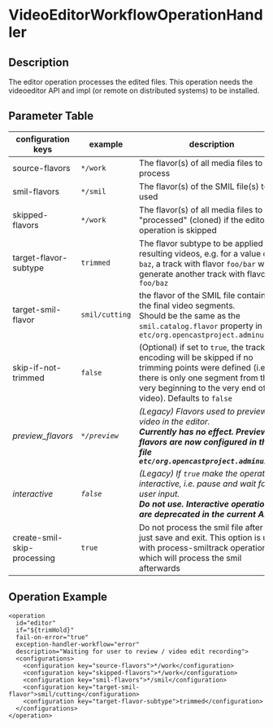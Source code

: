 VideoEditorWorkflowOperationHandler
===================================

Description
-----------

The editor operation processes the edited files. This operation needs the videoeditor API and impl (or remote on
distributed systems) to be installed.

## Parameter Table

|configuration keys|example    |description                                                    |
|------------------|-----------|---------------------------------------------------------------|
|source-flavors    |`*/work`   |The flavor(s) of all media files to process                    |
|smil-flavors      |`*/smil`   |The flavor(s) of the SMIL file(s) to be used                   |
|skipped-flavors   |`*/work`   |The flavor(s) of all media files to be "processed" (cloned) if the editor operation is skipped|
|target-flavor-subtype|`trimmed`|The flavor subtype to be applied to all resulting videos, e.g. for a value of `baz`, a track with flavor `foo/bar` will generate another track with flavor `foo/baz`|
|target-smil-flavor| `smil/cutting` |the flavor of the SMIL file containing the final video segments.<br/>Should be the same as the `smil.catalog.flavor` property in `etc/org.opencastproject.adminui.cfg`|
|skip-if-not-trimmed|`false`       |(Optional) if set to `true`, the track encoding will be skipped if no trimming points were defined (i.e. there is only one segment from the very beginning to the very end of the video). Defaults to `false`|
|*preview_flavors*|*`*/preview`*|*(Legacy) Flavors used to preview the video in the editor.*<br/>***Currently has no effect. Preview flavors are now configured in the file `etc/org.opencastproject.adminui.cfg`***|
|*interactive*|*`false`*|*(Legacy) If `true` make the operation interactive, i.e. pause and wait for user input.*<br/>***Do not use. Interactive operations are deprecated in the current API.***|
|create-smil-skip-processing|`true`|Do not process the smil file after trim, just save and exit. This option is used with process-smiltrack operation, which will process the smil afterwards |

## Operation Example

    <operation
      id="editor"
      if="${trimHold}"
      fail-on-error="true"
      exception-handler-workflow="error"
      description="Waiting for user to review / video edit recording">
      <configurations>
        <configuration key="source-flavors">*/work</configuration>
        <configuration key="skipped-flavors">*/work</configuration>
        <configuration key="smil-flavors">*/smil</configuration>
        <configuration key="target-smil-flavor">smil/cutting</configuration>
        <configuration key="target-flavor-subtype">trimmed</configuration>
      </configurations>
    </operation>
